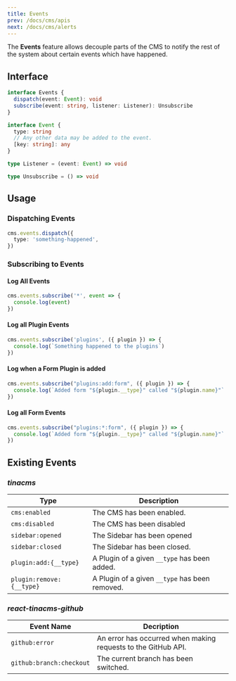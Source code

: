 ```yaml
---
title: Events
prev: /docs/cms/apis
next: /docs/cms/alerts
---
```


The **Events** feature allows decouple parts of the CMS to notify the rest of the system about certain events which have happened.

## Interface

```ts
interface Events {
  dispatch(event: Event): void
  subscribe(event: string, listener: Listener): Unsubscribe
}

interface Event {
  type: string
  // Any other data may be added to the event.
  [key: string]: any
}

type Listener = (event: Event) => void

type Unsubscribe = () => void
```

## Usage

### Dispatching Events

```ts
cms.events.dispatch({
  type: 'something-happened',
})
```

### Subscribing to Events

#### Log All Events

```ts
cms.events.subscribe('*', event => {
  console.log(event)
})
```

#### Log all Plugin Events

```ts
cms.events.subscribe('plugins', ({ plugin }) => {
  console.log(`Something happened to the plugins`)
})
```

#### Log when a Form Plugin is added

```ts
cms.events.subscribe("plugins:add:form", ({ plugin }) => {
  console.log(`Added form "${plugin.__type}" called "${plugin.name}"`
})
```

#### Log all Form Events

```ts
cms.events.subscribe("plugins:*:form", ({ plugin }) => {
  console.log(`Added form "${plugin.__type}" called "${plugin.name}"`
})
```

## Existing Events

### _tinacms_

| Type                     | Description                                    |
| ------------------------ | ---------------------------------------------- |
| `cms:enabled`            | The CMS has been enabled.                      |
| `cms:disabled`           | The CMS has been disabled                      |
| `sidebar:opened`         | The Sidebar has been opened                    |
| `sidebar:closed`         | The Sidebar has been closed.                   |
| `plugin:add:{__type}`    | A Plugin of a given `__type` has been added.   |
| `plugin:remove:{__type}` | A Plugin of a given `__type` has been removed. |

### _react-tinacms-github_

| Event Name               | Decription                                                    |
| ------------------------ | ------------------------------------------------------------- |
| `github:error`           | An error has occurred when making requests to the GitHub API. |
| `github:branch:checkout` | The current branch has been switched.                         |

